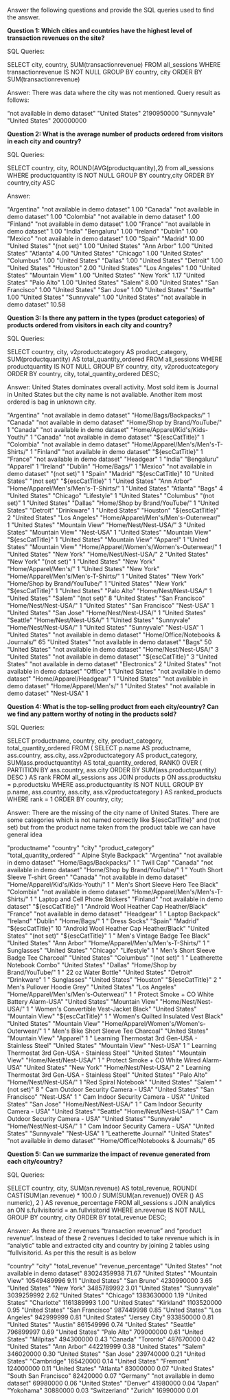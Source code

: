 Answer the following questions and provide the SQL queries used to find the answer.

    
**Question 1: Which cities and countries have the highest level of transaction revenues on the site?**

SQL Queries:

SELECT
	city,
	country,
	SUM(transactionrevenue)
FROM all_sessions
WHERE transactionrevenue IS NOT NULL
GROUP BY country, city
ORDER BY SUM(transactionrevenue)



Answer: There was data where the city was not mentioned. Query result as follows:

“not available in demo dataset"		"United States"		2190950000
"Sunnyvale"				"United States"		200000000



**Question 2: What is the average number of products ordered from visitors in each city and country?**

SQL Queries:

SELECT country, city, ROUND(AVG(productquantity),2) from all_sessions
WHERE productquantity IS NOT NULL
GROUP BY country,city
ORDER BY country,city ASC



Answer:

"Argentina"		"not available in demo dataset"	1.00
"Canada"		"not available in demo dataset"	1.00
"Colombia"		"not available in demo dataset"	1.00
"Finland"		"not available in demo dataset"	1.00
"France"		"not available in demo dataset"	1.00
"India"			"Bengaluru"				1.00
"Ireland"		"Dublin"				1.00
"Mexico"		"not available in demo dataset"	1.00
"Spain"		"Madrid"				10.00
"United States"	"(not set)"				1.00
"United States"	"Ann Arbor"				1.00
"United States"	"Atlanta"				4.00
"United States"	"Chicago"				1.00
"United States"	"Columbus"				1.00
"United States"	"Dallas"				1.00
"United States"	"Detroit"				1.00
"United States"	"Houston"				2.00
"United States"	"Los Angeles"			1.00
"United States"	"Mountain View"			1.00
"United States"	"New York"				1.17
"United States"	"Palo Alto"				1.00
"United States"	"Salem"				8.00
"United States"	"San Francisco"			1.00
"United States"	"San Jose"				1.00
"United States"	"Seattle"				1.00
"United States"	"Sunnyvale"				1.00
"United States"	"not available in demo dataset"	10.58


**Question 3: Is there any pattern in the types (product categories) of products ordered from visitors in each city and country?**

SQL Queries:

SELECT 
    country,
    city,
    v2productcategory AS product_category,
    SUM(productquantity) AS total_quantity_ordered
FROM 
    all_sessions
WHERE 
    productquantity IS NOT NULL
GROUP BY 
    country,
    city,
    v2productcategory
ORDER BY 
    country,
    city,
    total_quantity_ordered DESC;


Answer: United States dominates overall activity. Most sold item is Journal in United States but the city name is not avaliable. Another item most ordered is bag in unknown city.


"Argentina"	"not available in demo dataset"	"Home/Bags/Backpacks/"		1
"Canada"	"not available in demo dataset"	"Home/Shop by Brand/YouTube/"	1
"Canada"	"not available in demo dataset"	"Home/Apparel/Kid's/Kids-Youth/"	1
"Canada"	"not available in demo dataset"	"${escCatTitle}"	1
"Colombia"	"not available in demo dataset"	"Home/Apparel/Men's/Men's-T-Shirts/"	1
"Finland"	"not available in demo dataset"	"${escCatTitle}"	1
"France"	"not available in demo dataset"	"Headgear"	1
"India"	"Bengaluru"	"Apparel"	1
"Ireland"	"Dublin"	"Home/Bags/"	1
"Mexico"	"not available in demo dataset"	"(not set)"	1
"Spain"	"Madrid"	"${escCatTitle}"	10
"United States"	"(not set)"	"${escCatTitle}"	1
"United States"	"Ann Arbor"	"Home/Apparel/Men's/Men's-T-Shirts/"	1
"United States"	"Atlanta"	"Bags"	4
"United States"	"Chicago"	"Lifestyle"	1
"United States"	"Columbus"	"(not set)"	1
"United States"	"Dallas"	"Home/Shop by Brand/YouTube/"	1
"United States"	"Detroit"	"Drinkware"	1
"United States"	"Houston"	"${escCatTitle}"	2
"United States"	"Los Angeles"	"Home/Apparel/Men's/Men's-Outerwear/"	1
"United States"	"Mountain View"	"Home/Nest/Nest-USA/"	3
"United States"	"Mountain View"	"Nest-USA"	1
"United States"	"Mountain View"	"${escCatTitle}"	1
"United States"	"Mountain View"	"Apparel"	1
"United States"	"Mountain View"	"Home/Apparel/Women's/Women's-Outerwear/"	1
"United States"	"New York"	"Home/Nest/Nest-USA/"	2
"United States"	"New York"	"(not set)"	1
"United States"	"New York"	"Home/Apparel/Men's/"	1
"United States"	"New York"	"Home/Apparel/Men's/Men's-T-Shirts/"	1
"United States"	"New York"	"Home/Shop by Brand/YouTube/"	1
"United States"	"New York"	"${escCatTitle}"	1
"United States"	"Palo Alto"	"Home/Nest/Nest-USA/"	1
"United States"	"Salem"	"(not set)"	8
"United States"	"San Francisco"	"Home/Nest/Nest-USA/"	1
"United States"	"San Francisco"	"Nest-USA"	1
"United States"	"San Jose"	"Home/Nest/Nest-USA/"	1
"United States"	"Seattle"	"Home/Nest/Nest-USA/"	1
"United States"	"Sunnyvale"	"Home/Nest/Nest-USA/"	1
"United States"	"Sunnyvale"	"Nest-USA"	1
"United States"	"not available in demo dataset"	"Home/Office/Notebooks & Journals/"	65
"United States"	"not available in demo dataset"	"Bags"	50
"United States"	"not available in demo dataset"	"Home/Nest/Nest-USA/"	3
"United States"	"not available in demo dataset"	"${escCatTitle}"	3
"United States"	"not available in demo dataset"	"Electronics"	2
"United States"	"not available in demo dataset"	"Office"	1
"United States"	"not available in demo dataset"	"Home/Apparel/Headgear/"	1
"United States"	"not available in demo dataset"	"Home/Apparel/Men's/"	1
"United States"	"not available in demo dataset"	"Nest-USA"	1





**Question 4: What is the top-selling product from each city/country? Can we find any pattern worthy of noting in the products sold?**

SQL Queries:

SELECT productname, country, city, product_category, total_quantity_ordered
FROM (
    SELECT p.name AS productname, ass.country, ass.city, ass.v2productcategory AS product_category,
        SUM(ass.productquantity) AS total_quantity_ordered,
        RANK() OVER (
            PARTITION BY ass.country, ass.city 
            ORDER BY SUM(ass.productquantity) DESC
        ) AS rank
    FROM 
        all_sessions ass
    JOIN 
        products p ON ass.productsku = p.productsku
    WHERE 
        ass.productquantity IS NOT NULL
    GROUP BY 
        p.name, ass.country, ass.city, ass.v2productcategory
) AS ranked_products
WHERE rank = 1
ORDER BY country, city;



Answer: There are the missing of the city name of United States. There are some categories which is not named correctly like ${escCatTitle}" and (not set) but from the product name taken from the product table we can have general idea

"productname"
"country"
"city"
"product_category"
"total_quantity_ordered"
" Alpine Style Backpack"
"Argentina"
"not available in demo dataset"
"Home/Bags/Backpacks/"
1
" Twill Cap"
"Canada"
"not available in demo dataset"
"Home/Shop by Brand/YouTube/"
1
" Youth Short Sleeve T-shirt Green"
"Canada"
"not available in demo dataset"
"Home/Apparel/Kid's/Kids-Youth/"
1
" Men's Short Sleeve Hero Tee Black"
"Colombia"
"not available in demo dataset"
"Home/Apparel/Men's/Men's-T-Shirts/"
1
" Laptop and Cell Phone Stickers"
"Finland"
"not available in demo dataset"
"${escCatTitle}"
1
"Android Wool Heather Cap Heather/Black"
"France"
"not available in demo dataset"
"Headgear"
1
" Laptop Backpack"
"Ireland"
"Dublin"
"Home/Bags/"
1
" Dress Socks"
"Spain"
"Madrid"
"${escCatTitle}"
10
"Android Wool Heather Cap Heather/Black"
"United States"
"(not set)"
"${escCatTitle}"
1
" Men's Vintage Badge Tee Black"
"United States"
"Ann Arbor"
"Home/Apparel/Men's/Men's-T-Shirts/"
1
" Sunglasses"
"United States"
"Chicago"
"Lifestyle"
1
" Men's Short Sleeve Badge Tee Charcoal"
"United States"
"Columbus"
"(not set)"
1
" Leatherette Notebook Combo"
"United States"
"Dallas"
"Home/Shop by Brand/YouTube/"
1
" 22 oz Water Bottle"
"United States"
"Detroit"
"Drinkware"
1
" Sunglasses"
"United States"
"Houston"
"${escCatTitle}"
2
" Men's Pullover Hoodie Grey"
"United States"
"Los Angeles"
"Home/Apparel/Men's/Men's-Outerwear/"
1
" Protect Smoke + CO White Battery Alarm-USA"
"United States"
"Mountain View"
"Home/Nest/Nest-USA/"
1
" Women's Convertible Vest-Jacket Black"
"United States"
"Mountain View"
"${escCatTitle}"
1
" Women's Quilted Insulated Vest Black"
"United States"
"Mountain View"
"Home/Apparel/Women's/Women's-Outerwear/"
1
" Men's Bike Short Sleeve Tee Charcoal"
"United States"
"Mountain View"
"Apparel"
1
" Learning Thermostat 3rd Gen-USA - Stainless Steel"
"United States"
"Mountain View"
"Nest-USA"
1
" Learning Thermostat 3rd Gen-USA - Stainless Steel"
"United States"
"Mountain View"
"Home/Nest/Nest-USA/"
1
" Protect Smoke + CO White Wired Alarm-USA"
"United States"
"New York"
"Home/Nest/Nest-USA/"
2
" Learning Thermostat 3rd Gen-USA - Stainless Steel"
"United States"
"Palo Alto"
"Home/Nest/Nest-USA/"
1
"Red Spiral  Notebook"
"United States"
"Salem"
"(not set)"
8
" Cam Outdoor Security Camera - USA"
"United States"
"San Francisco"
"Nest-USA"
1
" Cam Indoor Security Camera - USA"
"United States"
"San Jose"
"Home/Nest/Nest-USA/"
1
" Cam Indoor Security Camera - USA"
"United States"
"Seattle"
"Home/Nest/Nest-USA/"
1
" Cam Outdoor Security Camera - USA"
"United States"
"Sunnyvale"
"Home/Nest/Nest-USA/"
1
" Cam Indoor Security Camera - USA"
"United States"
"Sunnyvale"
"Nest-USA"
1
"Leatherette Journal"
"United States"
"not available in demo dataset"
"Home/Office/Notebooks & Journals/"
65





**Question 5: Can we summarize the impact of revenue generated from each city/country?**

SQL Queries:

SELECT 
    country,
    city,
    SUM(an.revenue) AS total_revenue,
    ROUND(
        CAST(SUM(an.revenue) * 100.0 / SUM(SUM(an.revenue)) OVER () AS numeric),
        2
    ) AS revenue_percentage
FROM 
    all_sessions s
	JOIN analytics an  ON s.fullvisitorid = an.fullvisitorid
WHERE 
    an.revenue IS NOT NULL
GROUP BY 
    country, city
ORDER BY 
    total_revenue DESC;

Answer: As there are 2 revenues “transaction revenue” and “product revenue”. Instead of these 2 revenues I decided to take revenue which is in “analytic” table and extracted city and country by joining 2 tables using “fullvisitorid. As per this the result is as below

"country"
"city"
"total_revenue"
"revenue_percentage"
"United States"
"not available in demo dataset"
83024359938
71.67
"United States"
"Mountain View"
10549489996
9.11
"United States"
"San Bruno"
4230990000
3.65
"United States"
"New York"
3485789992
3.01
"United States"
"Sunnyvale"
3039259992
2.62
"United States"
"Chicago"
1383630000
1.19
"United States"
"Charlotte"
1161389993
1.00
"United States"
"Kirkland"
1103520000
0.95
"United States"
"San Francisco"
987449998
0.85
"United States"
"Los Angeles"
942999999
0.81
"United States"
"Jersey City"
933850000
0.81
"United States"
"Austin"
861549996
0.74
"United States"
"Seattle"
796899997
0.69
"United States"
"Palo Alto"
709000000
0.61
"United States"
"Milpitas"
494300000
0.43
"Canada"
"Toronto"
487670000
0.42
"United States"
"Ann Arbor"
442219999
0.38
"United States"
"Salem"
346020000
0.30
"United States"
"San Jose"
239740000
0.21
"United States"
"Cambridge"
165420000
0.14
"United States"
"Fremont"
124000000
0.11
"United States"
"Atlanta"
83000000
0.07
"United States"
"South San Francisco"
82420000
0.07
"Germany"
"not available in demo dataset"
69980000
0.06
"United States"
"Denver"
41980000
0.04
"Japan"
"Yokohama"
30880000
0.03
"Switzerland"
"Zurich"
16990000
0.01







